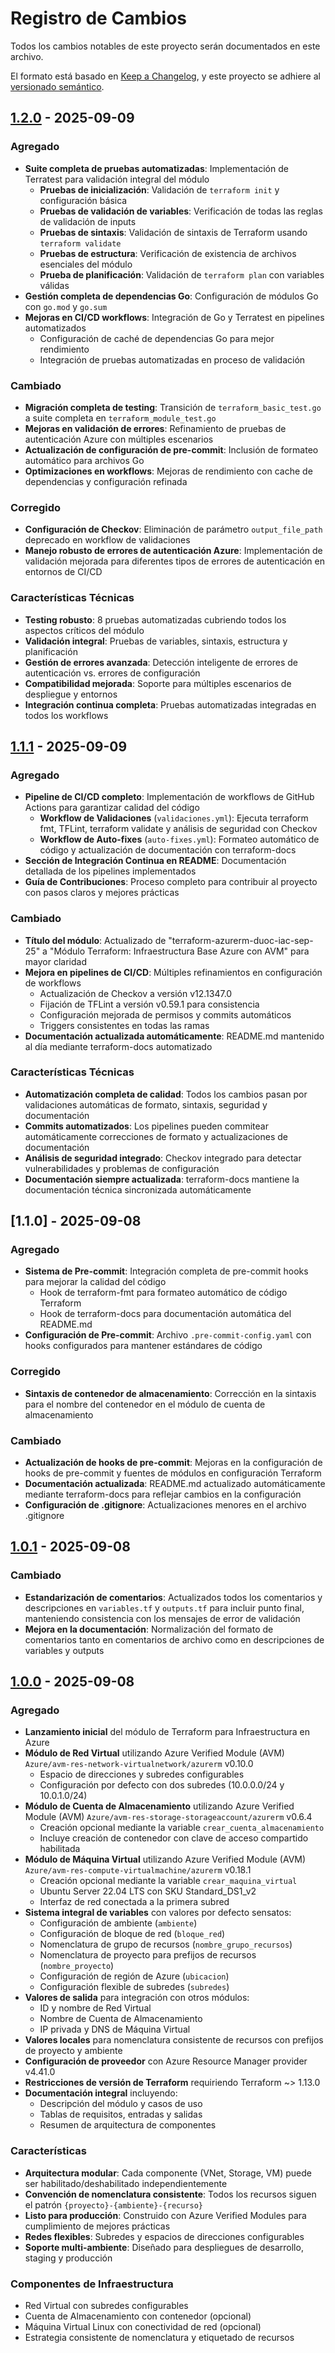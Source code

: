 # Registro de Cambios

Todos los cambios notables de este proyecto serán documentados en este archivo.

El formato está basado en [Keep a Changelog](https://keepachangelog.com/en/1.0.0/),
y este proyecto se adhiere al [versionado semántico](https://semver.org/spec/v2.0.0.html).

## [1.2.0] - 2025-09-09

### Agregado
- **Suite completa de pruebas automatizadas**: Implementación de Terratest para validación integral del módulo
  - **Pruebas de inicialización**: Validación de `terraform init` y configuración básica
  - **Pruebas de validación de variables**: Verificación de todas las reglas de validación de inputs
  - **Pruebas de sintaxis**: Validación de sintaxis de Terraform usando `terraform validate`
  - **Pruebas de estructura**: Verificación de existencia de archivos esenciales del módulo
  - **Prueba de planificación**: Validación de `terraform plan` con variables válidas
- **Gestión completa de dependencias Go**: Configuración de módulos Go con `go.mod` y `go.sum`
- **Mejoras en CI/CD workflows**: Integración de Go y Terratest en pipelines automatizados
  - Configuración de caché de dependencias Go para mejor rendimiento
  - Integración de pruebas automatizadas en proceso de validación

### Cambiado
- **Migración completa de testing**: Transición de `terraform_basic_test.go` a suite completa en `terraform_module_test.go`
- **Mejoras en validación de errores**: Refinamiento de pruebas de autenticación Azure con múltiples escenarios
- **Actualización de configuración de pre-commit**: Inclusión de formateo automático para archivos Go
- **Optimizaciones en workflows**: Mejoras de rendimiento con cache de dependencias y configuración refinada

### Corregido
- **Configuración de Checkov**: Eliminación de parámetro `output_file_path` deprecado en workflow de validaciones
- **Manejo robusto de errores de autenticación Azure**: Implementación de validación mejorada para diferentes tipos de errores de autenticación en entornos de CI/CD

### Características Técnicas
- **Testing robusto**: 8 pruebas automatizadas cubriendo todos los aspectos críticos del módulo
- **Validación integral**: Pruebas de variables, sintaxis, estructura y planificación
- **Gestión de errores avanzada**: Detección inteligente de errores de autenticación vs. errores de configuración
- **Compatibilidad mejorada**: Soporte para múltiples escenarios de despliegue y entornos
- **Integración continua completa**: Pruebas automatizadas integradas en todos los workflows

## [1.1.1] - 2025-09-09

### Agregado
- **Pipeline de CI/CD completo**: Implementación de workflows de GitHub Actions para garantizar calidad del código
  - **Workflow de Validaciones** (`validaciones.yml`): Ejecuta terraform fmt, TFLint, terraform validate y análisis de seguridad con Checkov
  - **Workflow de Auto-fixes** (`auto-fixes.yml`): Formateo automático de código y actualización de documentación con terraform-docs
- **Sección de Integración Continua en README**: Documentación detallada de los pipelines implementados
- **Guía de Contribuciones**: Proceso completo para contribuir al proyecto con pasos claros y mejores prácticas

### Cambiado
- **Título del módulo**: Actualizado de "terraform-azurerm-duoc-iac-sep-25" a "Módulo Terraform: Infraestructura Base Azure con AVM" para mayor claridad
- **Mejora en pipelines de CI/CD**: Múltiples refinamientos en configuración de workflows
  - Actualización de Checkov a versión v12.1347.0
  - Fijación de TFLint a versión v0.59.1 para consistencia
  - Configuración mejorada de permisos y commits automáticos
  - Triggers consistentes en todas las ramas
- **Documentación actualizada automáticamente**: README.md mantenido al día mediante terraform-docs automatizado

### Características Técnicas
- **Automatización completa de calidad**: Todos los cambios pasan por validaciones automáticas de formato, sintaxis, seguridad y documentación
- **Commits automatizados**: Los pipelines pueden commitear automáticamente correcciones de formato y actualizaciones de documentación
- **Análisis de seguridad integrado**: Checkov integrado para detectar vulnerabilidades y problemas de configuración
- **Documentación siempre actualizada**: terraform-docs mantiene la documentación técnica sincronizada automáticamente

## [1.1.0] - 2025-09-08

### Agregado
- **Sistema de Pre-commit**: Integración completa de pre-commit hooks para mejorar la calidad del código
  - Hook de terraform-fmt para formateo automático de código Terraform
  - Hook de terraform-docs para documentación automática del README.md
- **Configuración de Pre-commit**: Archivo `.pre-commit-config.yaml` con hooks configurados para mantener estándares de código

### Corregido
- **Sintaxis de contenedor de almacenamiento**: Corrección en la sintaxis para el nombre del contenedor en el módulo de cuenta de almacenamiento

### Cambiado
- **Actualización de hooks de pre-commit**: Mejoras en la configuración de hooks de pre-commit y fuentes de módulos en configuración Terraform
- **Documentación actualizada**: README.md actualizado automáticamente mediante terraform-docs para reflejar cambios en la configuración
- **Configuración de .gitignore**: Actualizaciones menores en el archivo .gitignore

## [1.0.1] - 2025-09-08

### Cambiado
- **Estandarización de comentarios**: Actualizados todos los comentarios y descripciones en `variables.tf` y `outputs.tf` para incluir punto final, manteniendo consistencia con los mensajes de error de validación
- **Mejora en la documentación**: Normalización del formato de comentarios tanto en comentarios de archivo como en descripciones de variables y outputs

## [1.0.0] - 2025-09-08

### Agregado
- **Lanzamiento inicial** del módulo de Terraform para Infraestructura en Azure
- **Módulo de Red Virtual** utilizando Azure Verified Module (AVM) `Azure/avm-res-network-virtualnetwork/azurerm` v0.10.0
  - Espacio de direcciones y subredes configurables
  - Configuración por defecto con dos subredes (10.0.0.0/24 y 10.0.1.0/24)
- **Módulo de Cuenta de Almacenamiento** utilizando Azure Verified Module (AVM) `Azure/avm-res-storage-storageaccount/azurerm` v0.6.4
  - Creación opcional mediante la variable `crear_cuenta_almacenamiento`
  - Incluye creación de contenedor con clave de acceso compartido habilitada
- **Módulo de Máquina Virtual** utilizando Azure Verified Module (AVM) `Azure/avm-res-compute-virtualmachine/azurerm` v0.18.1
  - Creación opcional mediante la variable `crear_maquina_virtual`
  - Ubuntu Server 22.04 LTS con SKU Standard_DS1_v2
  - Interfaz de red conectada a la primera subred
- **Sistema integral de variables** con valores por defecto sensatos:
  - Configuración de ambiente (`ambiente`)
  - Configuración de bloque de red (`bloque_red`)
  - Nomenclatura de grupo de recursos (`nombre_grupo_recursos`)
  - Nomenclatura de proyecto para prefijos de recursos (`nombre_proyecto`)
  - Configuración de región de Azure (`ubicacion`)
  - Configuración flexible de subredes (`subredes`)
- **Valores de salida** para integración con otros módulos:
  - ID y nombre de Red Virtual
  - Nombre de Cuenta de Almacenamiento
  - IP privada y DNS de Máquina Virtual
- **Valores locales** para nomenclatura consistente de recursos con prefijos de proyecto y ambiente
- **Configuración de proveedor** con Azure Resource Manager provider v4.41.0
- **Restricciones de versión de Terraform** requiriendo Terraform ~> 1.13.0
- **Documentación integral** incluyendo:
  - Descripción del módulo y casos de uso
  - Tablas de requisitos, entradas y salidas
  - Resumen de arquitectura de componentes

### Características
- **Arquitectura modular**: Cada componente (VNet, Storage, VM) puede ser habilitado/deshabilitado independientemente
- **Convención de nomenclatura consistente**: Todos los recursos siguen el patrón `{proyecto}-{ambiente}-{recurso}`
- **Listo para producción**: Construido con Azure Verified Modules para cumplimiento de mejores prácticas
- **Redes flexibles**: Subredes y espacios de direcciones configurables
- **Soporte multi-ambiente**: Diseñado para despliegues de desarrollo, staging y producción

### Componentes de Infraestructura
- Red Virtual con subredes configurables
- Cuenta de Almacenamiento con contenedor (opcional)
- Máquina Virtual Linux con conectividad de red (opcional)
- Estrategia consistente de nomenclatura y etiquetado de recursos

[1.2.0]: https://github.com/nicosingh/terraform-azurerm-duoc-iac-sep-25/releases/tag/v1.2.0
[1.1.1]: https://github.com/nicosingh/terraform-azurerm-duoc-iac-sep-25/releases/tag/v1.1.1
[1.0.2]: https://github.com/nicosingh/terraform-azurerm-duoc-iac-sep-25/releases/tag/v1.0.2
[1.0.1]: https://github.com/nicosingh/terraform-azurerm-duoc-iac-sep-25/releases/tag/v1.0.1
[1.0.0]: https://github.com/nicosingh/terraform-azurerm-duoc-iac-sep-25/releases/tag/v1.0.0
